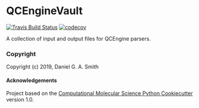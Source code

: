QCEngineVault
==============================
[//]: # (Badges)
[![Travis Build Status](https://travis-ci.org/MolSSI/QCEngineRecords.png)](https://travis-ci.org/MolSSI/QCEngineRecords)
[![codecov](https://codecov.io/gh/MolSSI/QCEngineRecords/branch/master/graph/badge.svg)](https://codecov.io/gh/MolSSI/QCEngineRecords/branch/master)

A collection of input and output files for QCEngine parsers.

### Copyright

Copyright (c) 2019, Daniel G. A. Smith


#### Acknowledgements
 
Project based on the 
[Computational Molecular Science Python Cookiecutter](https://github.com/molssi/cookiecutter-cms) version 1.0.
